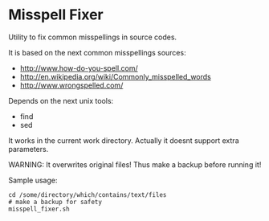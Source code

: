 Misspell Fixer
==============

Utility to fix common misspellings in source codes.

It is based on the next common misspellings sources:
* http://www.how-do-you-spell.com/
* http://en.wikipedia.org/wiki/Commonly_misspelled_words
* http://www.wrongspelled.com/

Depends on the next unix tools:
* find
* sed

It works in the current work directory.
Actually it doesnt support extra parameters.

WARNING: It overwrites original files! Thus make a backup before running it!

Sample usage:

    cd /some/directory/which/contains/text/files
    # make a backup for safety
    misspell_fixer.sh

